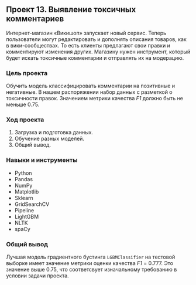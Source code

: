 ## Проект 13. Выявление токсичных комментариев

Интернет-магазин «Викишоп» запускает новый сервис. Теперь пользователи могут редактировать и дополнять описания товаров, как в вики-сообществах. То есть клиенты предлагают свои правки и комментируют изменения других. Магазину нужен инструмент, который будет искать токсичные комментарии и отправлять их на модерацию.

### Цель проекта

Обучить модель классифицировать комментарии на позитивные и негативные. В нашем распоряжении набор данных с разметкой о токсичности правок. Значением метрики качества *F1* должно быть не меньше 0.75.

### Ход проекта

1. Загрузка и подготовка данных.
2. Обучение разных моделей.
3. Общий вывод.

### Навыки и инструменты

- Python
- Pandas
- NumPy
- Matplotlib
- Sklearn
- GridSearchCV
- Pipeline
- LightGBM
- NLTK
- spaCy


### Общий вывод

Лучшая модель градиентного бустинга `LGBMClassifier` на тестовой выборке имеет значение метрики оценки качества *F1* = 0.777. Это значение выше 0.75, что соответсвует изначальному требованию в условии задачи проекта.

